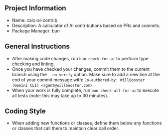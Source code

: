 ## Project Information

- Name: calc-ai-contrib
- Description: A calculator of AI contributions based on PRs and commits.
- Package Manager: bun

## General Instructions

- After making code changes, run `bun check-for-ai` to perform type checking and linting.
- Once you have checked your changes, commit them to the current branch using the `--no-verify` option. Make sure to add a new line at the end of your commit message with: `Co-authored-by: WillBooster (Gemini CLI) <agent@willbooster.com>`.
- When your work is fully complete, run `bun check-all-for-ai` to execute all tests (note: this may take up to 30 minutes).

## Coding Style

- When adding new functions or classes, define them below any functions or classes that call them to maintain clear call order.
